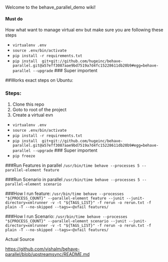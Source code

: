 Welcome to the behave_parallel_demo wiki!
#### Must do 
How what want to manage virtual env but make sure you are following these steps
* `virtualenv .env `
* `source .env/bin/activate `
* `pip install -r requirements.txt`
* `pip install  git+git://github.com/hugeinc/behave-parallel.git@a57eff3087aae9bd7519a7d4fc15228611db20b9#egg=behave-parallel --upgrade` ### Super importent



##Works exact steps on Ubuntu:

### Steps: 
1. Clone this repo 
1. Goto to root of the project
1. Create a virtual evn 

* `virtualenv .env `
* `source .env/bin/activate `
* `pip install -r requirements.txt`
* `pip install  git+git://github.com/hugeinc/behave-parallel.git@a57eff3087aae9bd7519a7d4fc15228611db20b9#egg=behave-parallel --upgrade` ### Super importent
* `pip freeze`

###Run Features in parallel
`/usr/bin/time behave --processes 5 --parallel-element feature `

###Run Scenario in parallel
`/usr/bin/time behave --processes 5 --parallel-element scenario `

###How I run feature: 
`/usr/bin/time behave --processes "${PROCESS_COUNT}" --parallel-element feature --junit --junit-directory=xmlrunner -v -t "${TAGS_LIST}" -f rerun -o rerun.txt -f plain -T --no-skipped --tags=~@xfail features/`

###How I run Scenario: 
`/usr/bin/time behave --processes "${PROCESS_COUNT}" --parallel-element scenario --junit --junit-directory=xmlrunner -v -t "${TAGS_LIST}" -f rerun -o rerun.txt -f plain -T --no-skipped --tags=~@xfail features/ `

Actual Source

<https://github.com/vishalm/behave-parallel/blob/upstreamsync/README.md>
